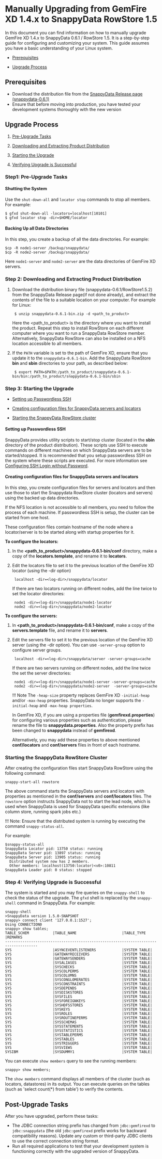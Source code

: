 # Manually Upgrading from GemFire XD 1.4.x to SnappyData RowStore 1.5

In this document you can find information on how to manually upgrade GemFire XD 1.4.x to SnappyData 0.6.1 / RowStore 1.5. It is a step-by-step guide for configuring and customizing your system. This guide assumes you have a basic understanding of your Linux system.

* [Prerequisites](#pre-req)

* [Upgrade Process](#upgrade)

## Prerequisites<a id="pre-req"></a>

-   Download the distribution file from the [SnappyData Release page (snappydata-0.6.1)](https://github.com/SnappyDataInc/snappydata/releases)
-   Ensure that before moving into production, you have tested your development systems thoroughly with the new version


## Upgrade Process<a id="upgrade"></a>

1. [Pre-Upgrade Tasks](#Step1)

2. [Downloading and Extracting Product Distribution](#Step2)

3. [Starting the Upgrade](#Step3)

4. [Verifying Upgrade is Successful](#Step4)

<a id="Step1"></a>
### Step1: Pre-Upgrade Tasks
#### Shutting the System 
Use the `shut-down-all` and `locator stop` commands to stop all members. 
For example: 

``` 
$ gfxd shut-down-all -locators=localhost[10101]
$ gfxd locator stop -dir=$HOME/locator
```

#### Backing Up all Data Directories 
In this step, you create a backup of all the data directories.
For example: 

```
$cp -R node1-server /backup/snappydata/
$cp -R node2-server /backup/snappydata/
```

Here `node1-server` and `node2-server` are the data directories of GemFire XD servers.

<a id="Step2"></a>
### Step 2: Downloading and Extracting Product Distribution
1. Download the distribution binary file (snappydata-0.6.1/RowStore1.5.2) from the SnappyData Release page(if not done already), and extract the contents of the file to a suitable location on your computer.
For example for Linux:

		$ unzip snappydata-0.6.1-bin.zip -d <path_to_product>

	Here the <path_to_product> is the directory where you want to install the product. Repeat this step to install RowStore on each different computer where you want to run a SnappyData RowStore member. Alternatively, SnappyData RowStore can also be installed on a NFS location accessible to all members.

2. If the `PATH` variable is set to the path of GemFire XD, ensure that you update it to the `snappydata-0.6.1-bin`. Add the SnappyData RowStore **bin** and **sbin** directories to your path, as described below:

	    $ export PATH=$PATH:/path_to_product/snappydata-0.6.1-bin/bin:/path_to_product/snappydata-0.6.1-bin/sbin

    
<a id="Step3"></a>
### Step 3: Starting the Upgrade

* [Setting up Passwordless SSH](#Passwordless)

* [Creating configuration files for SnappyData servers and locators](#Config)

* [Starting the SnappyData RowStore cluster](#Start)

<a id="Passwordless"></a>
#### Setting up Passwordless SSH 
SnappyData provides utility scripts to start/stop cluster (located in the **sbin** directory of the product distribution). These scripts use SSH to execute commands on different machines on which SnappyData servers are to be started/stopped. It is recommended that you setup passwordless SSH on the system where these scripts are executed. For more information see [Configuring SSH Login without Password](../reference/misc/passwordless_ssh.md).


<a id="Config"></a>
#### Creating configuration files for SnappyData servers and locators
In this step, you create configuration files for servers and locators and then use those to start the Snappydata RowStore cluster (locators and servers) using the backed up data directories.

If the NFS location is not accessible to all members, you need to follow the process of each machine. If passwordless SSH is setup, the cluster can be started from one host.

These configuration files contain hostname of the node where a locator/server is to be started along with startup properties for it.

**To configure the locators:**

1. In the **<path_to_product>/snappydata-0.6.1-bin/conf** directory, make a copy of the **locators.template**, and rename it to **locators**.

2. Edit the locators file to set it to the previous location of the GemFire XD locator (using the -dir option)

		localhost -dir=<log-dir>/snappydata/locator

	If there are two locators running on different nodes, add the line twice to set the locator directories:

        node1 -dir=<log-dir>/snappydata/node1-locator
        node2 -dir=<log-dir>/snappydata/node2-locator

**To configure the servers:**

1. In **<path_to_product>/snappydata-0.6.1-bin/conf**, make a copy of the **servers.template** file, and rename it to **servers**.
2. Edit the servers file to set it to the previous location of the GemFire XD server (using the -dir option). You can use `-server-group` option to configure server groups.

	    localhost -dir=<log-dir>/snappydata/server -server-groups=cache

    If there are two servers running on different nodes, add the line twice the set the server directories:

        node1 -dir=<log-dir>/snappydata/node1-server -server-groups=cache
    	node2 -dir=<log-dir>/snappydata/node2-server  -server-groups=cache

	!!! Note
		The `-heap-size` property replaces GemFire XD `-initial-heap` and/or `-max-heap` properties.  SnappyData no longer supports the `-initial-heap` and `-max-heap properties`.

    In GemFire XD, if you are using a properties file (**gemfirexd.properties**) for configuring various properties such as authentication, please rename the file to **snappydata.properties**. Also the property prefix has been changed to **snappydata** instead of **gemfirexd**.

    Alternatively, you may add these properties to above mentioned **conf/locators** and **conf/servers** files in front of each hostname.
    
<a id="Start"></a>
### Starting the SnappyData RowStore Cluster 
After creating the configuration files start SnappyData RowStore using the following command:

```
snappy-start-all rowstore
```

The above command starts the SnappyData servers and locators with properties as mentioned in the **conf/servers** and **conf/locators** files. The `rowstore` option instructs SnappyData not to start the lead node, which is used when SnappyData is used for SnappyData specific extensions (like column store, running spark jobs etc.)

!!! Note:
	Ensure that the distributed system is running by executing the command `snappy-status-all`.

For example:

```
$snappy-status-all
SnappyData Locator pid: 13750 status: running
SnappyData Server pid: 13897 status: running
SnappyData Server pid: 13905 status: running
  Distributed system now has 2 members.
  Other members: localhost(13750:locator)<v0>:10811
SnappyData Leader pid: 0 status: stopped
```

<a id="Step4"></a>
### Step 4: Verifying Upgrade is Successful 
The system is started and you may fire queries on the `snappy-shell` to check the status of the upgrade. The `gfxd` shell is replaced by the `snappy-shell` command in SnappyData.
For example:

``` 
snappy-shell
>SnappyData version 1.5.0-SNAPSHOT
snappy> connect client '127.0.0.1:1527';
Using CONNECTION0
snappy> show tables;
TABLE_SCHEM           |TABLE_NAME                     |TABLE_TYPE  |REMARKS            
-------------------------------------------------------------------------------------
SYS                   |ASYNCEVENTLISTENERS            |SYSTEM TABLE|                   
SYS                   |GATEWAYRECEIVERS               |SYSTEM TABLE|                   
SYS                   |GATEWAYSENDERS                 |SYSTEM TABLE|                   
SYS                   |SYSALIASES                     |SYSTEM TABLE|                   
SYS                   |SYSCHECKS                      |SYSTEM TABLE|                   
SYS                   |SYSCOLPERMS                    |SYSTEM TABLE|                   
SYS                   |SYSCOLUMNS                     |SYSTEM TABLE|                   
SYS                   |SYSCONGLOMERATES               |SYSTEM TABLE|                   
SYS                   |SYSCONSTRAINTS                 |SYSTEM TABLE|                   
SYS                   |SYSDEPENDS                     |SYSTEM TABLE|                   
SYS                   |SYSDISKSTORES                  |SYSTEM TABLE|                   
SYS                   |SYSFILES                       |SYSTEM TABLE|                   
SYS                   |SYSFOREIGNKEYS                 |SYSTEM TABLE|                   
SYS                   |SYSHDFSSTORES                  |SYSTEM TABLE|                   
SYS                   |SYSKEYS                        |SYSTEM TABLE|                   
SYS                   |SYSROLES                       |SYSTEM TABLE|                   
SYS                   |SYSROUTINEPERMS                |SYSTEM TABLE|                   
SYS                   |SYSSCHEMAS                     |SYSTEM TABLE|                   
SYS                   |SYSSTATEMENTS                  |SYSTEM TABLE|                   
SYS                   |SYSSTATISTICS                  |SYSTEM TABLE|                   
SYS                   |SYSTABLEPERMS                  |SYSTEM TABLE|                   
SYS                   |SYSTABLES                      |SYSTEM TABLE|                   
SYS                   |SYSTRIGGERS                    |SYSTEM TABLE|                   
SYS                   |SYSVIEWS                       |SYSTEM TABLE|                   
SYSIBM                |SYSDUMMY1                      |SYSTEM TABLE|
```          

You can execute `show members` query to see the running members:

```
snappy> show members;
```

The `show members` command displays all members of the cluster (such as locators, datastores) in its output. You can execute queries on the tables (such as 'select count(*) from table') to verify the contents.


## Post-Upgrade Tasks

After you have upgraded, perform these tasks:

-  The JDBC connection string prefix has changed from `jdbc:gemfirexd` to `jdbc:snappydata` (the old `jdbc:gemfirexd` prefix works for backward compatibility reasons). Update any custom or third-party JDBC clients to use the correct connection string format.
-  Run all required applications to test that your development system is functioning correctly with the upgraded version of SnappyData.


